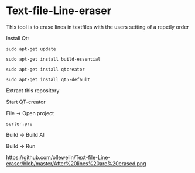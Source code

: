 # Text-file-Line-eraser
This tool is to erase lines in textfiles with the users setting of a repetly order

Install Qt:

`sudo apt-get update`

`sudo apt-get install build-essential`

`sudo apt-get install qtcreator`

`sudo apt-get install qt5-default`

Extract this repository

Start QT-creator

File -> Open project 

`sorter.pro`

Build -> Build All

Build -> Run

https://github.com/ollewelin/Text-file-Line-eraser/blob/master/After%20lines%20are%20erased.png
